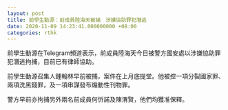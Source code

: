```yaml
---
layout: post
title: 前學生動源：前成員陸海天被捕　涉嫌協助罪犯潛逃
date: 2020-11-09 14:23:41.000000000 +08:00
categories: rthk
---
```


前學生動源在Telegram頻道表示，前成員陸海天今日被警方國安處以涉嫌協助罪犯潛逃拘捕，目前已有律師協助。

前學生動源召集人鍾翰林早前被捕，案件在上月底提堂。他被控一項分裂國家罪、兩項洗黑錢罪，及一項串謀發布煽動性刊物罪。

警方早前亦拘捕另外兩名前成員何忻諾及陳渭賢，他們均獲准保釋。
